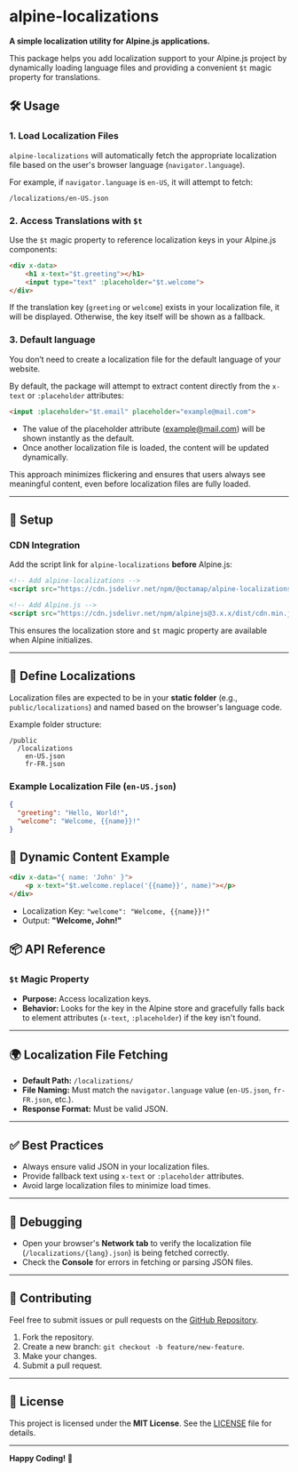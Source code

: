 # **alpine-localizations**  

**A simple localization utility for Alpine.js applications.**  

This package helps you add localization support to your Alpine.js project by dynamically loading language files and providing a convenient `$t` magic property for translations.


## 🛠️ **Usage**

### **1. Load Localization Files**  

`alpine-localizations` will automatically fetch the appropriate localization file based on the user's browser language (`navigator.language`).

For example, if `navigator.language` is `en-US`, it will attempt to fetch:
```
/localizations/en-US.json
```

### **2. Access Translations with `$t`**

Use the `$t` magic property to reference localization keys in your Alpine.js components:

```html
<div x-data>
    <h1 x-text="$t.greeting"></h1>
    <input type="text" :placeholder="$t.welcome">
</div>
```

If the translation key (`greeting` or `welcome`) exists in your localization file, it will be displayed. Otherwise, the key itself will be shown as a fallback.


### 3. Default language 
You don’t need to create a localization file for the default language of your website.

By default, the package will attempt to extract content directly from the `x-text` or `:placeholder` attributes:

```html
<input :placeholder="$t.email" placeholder="example@mail.com">
```

- The value of the placeholder attribute (example@mail.com) will be shown instantly as the default.
- Once another localization file is loaded, the content will be updated dynamically.

This approach minimizes flickering and ensures that users always see meaningful content, even before localization files are fully loaded.

---

## 🚀 **Setup**

### **CDN Integration**  

Add the script link for `alpine-localizations` **before** Alpine.js:

```html
<!-- Add alpine-localizations -->
<script src="https://cdn.jsdelivr.net/npm/@octamap/alpine-localizations@1" defer></script>

<!-- Add Alpine.js -->
<script src="https://cdn.jsdelivr.net/npm/alpinejs@3.x.x/dist/cdn.min.js" defer></script>
```

This ensures the localization store and `$t` magic property are available when Alpine initializes.

---

## 📁 **Define Localizations**

Localization files are expected to be in your **static folder** (e.g., `public/localizations`) and named based on the browser's language code.

Example folder structure:

```
/public
  /localizations
    en-US.json
    fr-FR.json
```

### **Example Localization File (`en-US.json`)**
```json
{
  "greeting": "Hello, World!",
  "welcome": "Welcome, {{name}}!"
}
```


## 📝 **Dynamic Content Example**

```html
<div x-data="{ name: 'John' }">
    <p x-text="$t.welcome.replace('{{name}}', name)"></p>
</div>
```

- Localization Key: `"welcome": "Welcome, {{name}}!"`  
- Output: **"Welcome, John!"**

## 📦 **API Reference**

### `$t` Magic Property

- **Purpose:** Access localization keys.
- **Behavior:** Looks for the key in the Alpine store and gracefully falls back to element attributes (`x-text`, `:placeholder`) if the key isn't found.

---

## 🌍 **Localization File Fetching**

- **Default Path:** `/localizations/`
- **File Naming:** Must match the `navigator.language` value (`en-US.json`, `fr-FR.json`, etc.).
- **Response Format:** Must be valid JSON.

---

## ✅ **Best Practices**

- Always ensure valid JSON in your localization files.
- Provide fallback text using `x-text` or `:placeholder` attributes.
- Avoid large localization files to minimize load times.

---

## 🐞 **Debugging**

- Open your browser's **Network tab** to verify the localization file (`/localizations/{lang}.json`) is being fetched correctly.
- Check the **Console** for errors in fetching or parsing JSON files.

---

## 🤝 **Contributing**

Feel free to submit issues or pull requests on the [GitHub Repository](https://github.com/octamap/alpine-localizations).

1. Fork the repository.
2. Create a new branch: `git checkout -b feature/new-feature`.
3. Make your changes.
4. Submit a pull request.

---

## 📜 **License**

This project is licensed under the **MIT License**. See the [LICENSE](./LICENSE) file for details.

---

**Happy Coding! 🚀**